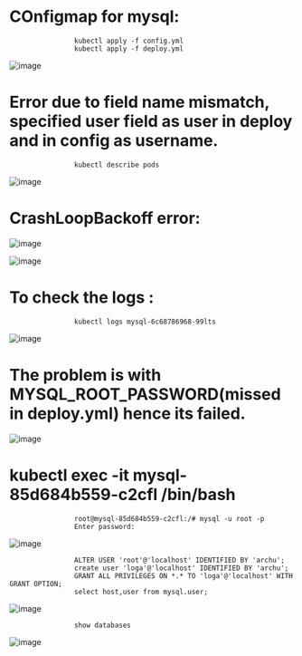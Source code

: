 # COnfigmap for mysql:

                    kubectl apply -f config.yml
                    kubectl apply -f deploy.yml

![image](https://user-images.githubusercontent.com/54719289/115082929-94c8c700-9efe-11eb-81b3-0123d67c7eb4.png)

# Error due to field name mismatch, specified user field as user in deploy and in config as username.

                    kubectl describe pods
![image](https://user-images.githubusercontent.com/54719289/115083227-f852f480-9efe-11eb-80e4-366c44a2b578.png)

# CrashLoopBackoff error:

![image](https://user-images.githubusercontent.com/54719289/115083357-1fa9c180-9eff-11eb-872a-2421e95e36e0.png)

![image](https://user-images.githubusercontent.com/54719289/115083635-9a72dc80-9eff-11eb-8ca1-dfa1a331e26d.png)

# To check the logs : 
                    kubectl logs mysql-6c68786968-99lts

![image](https://user-images.githubusercontent.com/54719289/115084752-34875480-9f01-11eb-8a79-7a577f0891a0.png)
# The problem is with MYSQL_ROOT_PASSWORD(missed in deploy.yml) hence its failed.

![image](https://user-images.githubusercontent.com/54719289/115085010-a19aea00-9f01-11eb-9453-46fcf6234e2b.png)

# kubectl exec -it mysql-85d684b559-c2cfl /bin/bash

                    root@mysql-85d684b559-c2cfl:/# mysql -u root -p
                    Enter password:

![image](https://user-images.githubusercontent.com/54719289/115086985-41a64280-9f05-11eb-9d24-7a629bf6c8e4.png)

                    ALTER USER 'root'@'localhost' IDENTIFIED BY 'archu';
                    create user 'loga'@'localhost' IDENTIFIED BY 'archu';
                    GRANT ALL PRIVILEGES ON *.* TO 'loga'@'localhost' WITH GRANT OPTION;
                    select host,user from mysql.user;

![image](https://user-images.githubusercontent.com/54719289/115087288-cbeea680-9f05-11eb-9582-d81bb0355300.png)

                    show databases

![image](https://user-images.githubusercontent.com/54719289/115087682-85e61280-9f06-11eb-98cd-23f5eba35302.png)

          


